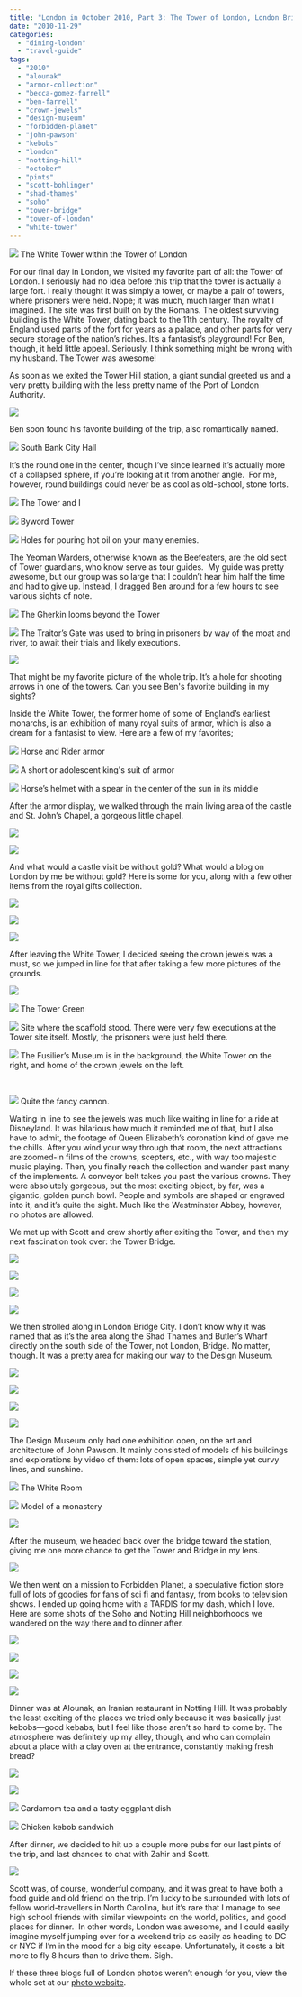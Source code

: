 ```yaml
---
title: "London in October 2010, Part 3: The Tower of London, London Bridge City, Soho, and Notting Hill"
date: "2010-11-29"
categories:
  - "dining-london"
  - "travel-guide"
tags:
  - "2010"
  - "alounak"
  - "armor-collection"
  - "becca-gomez-farrell"
  - "ben-farrell"
  - "crown-jewels"
  - "design-museum"
  - "forbidden-planet"
  - "john-pawson"
  - "kebobs"
  - "london"
  - "notting-hill"
  - "october"
  - "pints"
  - "scott-bohlinger"
  - "shad-thames"
  - "soho"
  - "tower-bridge"
  - "tower-of-london"
  - "white-tower"
---
```





<div class="caption">

![](http://s3.amazonaws.com/thegourmez-wpmedia/2010/11/london382.jpg) The White Tower within the Tower of London</div>


For our final day in London, we visited my favorite part of all: the Tower of London. I seriously had no idea before this trip that the tower is actually a large fort. I really thought it was simply a tower, or maybe a pair of towers, where prisoners were held. Nope; it was much, much larger than what I imagined. The site was first built on by the Romans. The oldest surviving building is the White Tower, dating back to the 11th century. The royalty of England used parts of the fort for years as a palace, and other parts for very secure storage of the nation’s riches. It’s a fantasist’s playground! For Ben, though, it held little appeal. Seriously, I think something might be wrong with my husband. The Tower was awesome!

As soon as we exited the Tower Hill station, a giant sundial greeted us and a very pretty building with the less pretty name of the Port of London Authority.

![](http://s3.amazonaws.com/thegourmez-wpmedia/2010/11/london307.jpg)

Ben soon found his favorite building of the trip, also romantically named.




<div class="caption">

![](http://s3.amazonaws.com/thegourmez-wpmedia/2010/11/london308.jpg) South Bank City Hall</div>


It’s the round one in the center, though I’ve since learned it’s actually more of a collapsed sphere, if you’re looking at it from another angle.  For me, however, round buildings could never be as cool as old-school, stone forts.




<div class="caption">

![](http://s3.amazonaws.com/thegourmez-wpmedia/2010/11/london310.jpg) The Tower and I</div>





<div class="caption">

![](http://s3.amazonaws.com/thegourmez-wpmedia/2010/11/london319.jpg) Byword Tower</div>





<div class="caption">

![](http://s3.amazonaws.com/thegourmez-wpmedia/2010/11/london326.jpg) Holes for pouring hot oil on your many enemies.</div>


The Yeoman Warders, otherwise known as the Beefeaters, are the old sect of Tower guardians, who know serve as tour guides.  My guide was pretty awesome, but our group was so large that I couldn’t hear him half the time and had to give up. Instead, I dragged Ben around for a few hours to see various sights of note.




<div class="caption">

![](http://s3.amazonaws.com/thegourmez-wpmedia/2010/11/london323.jpg) The Gherkin looms beyond the Tower</div>





<div class="caption">

![](http://s3.amazonaws.com/thegourmez-wpmedia/2010/11/london334.jpg) The Traitor’s Gate was used to bring in prisoners by way of the moat and river, to await their trials and likely executions.</div>


![](http://s3.amazonaws.com/thegourmez-wpmedia/2010/11/london336.jpg)

That might be my favorite picture of the whole trip. It’s a hole for shooting arrows in one of the towers. Can you see Ben's favorite building in my sights?

Inside the White Tower, the former home of some of England’s earliest monarchs, is an exhibition of many royal suits of armor, which is also a dream for a fantasist to view. Here are a few of my favorites;




<div class="caption">

![](http://s3.amazonaws.com/thegourmez-wpmedia/2010/11/london341.jpg) Horse and Rider armor</div>





<div class="caption">

![](http://s3.amazonaws.com/thegourmez-wpmedia/2010/11/london345.jpg) A short or adolescent king's suit of armor</div>





<div class="caption">

![](http://s3.amazonaws.com/thegourmez-wpmedia/2010/11/london346.jpg) Horse’s helmet with a spear in the center of the sun in its middle</div>


After the armor display, we walked through the main living area of the castle and St. John’s Chapel, a gorgeous little chapel.

![](http://s3.amazonaws.com/thegourmez-wpmedia/2010/11/london353.jpg)

![](http://s3.amazonaws.com/thegourmez-wpmedia/2010/11/london354.jpg)

And what would a castle visit be without gold? What would a blog on London by me be without gold? Here is some for you, along with a few other items from the royal gifts collection.

![](http://s3.amazonaws.com/thegourmez-wpmedia/2010/11/london355.jpg)

![](http://s3.amazonaws.com/thegourmez-wpmedia/2010/11/london357.jpg)

![](http://s3.amazonaws.com/thegourmez-wpmedia/2010/11/london366.jpg)

After leaving the White Tower, I decided seeing the crown jewels was a must, so we jumped in line for that after taking a few more pictures of the grounds.

![](http://s3.amazonaws.com/thegourmez-wpmedia/2010/11/london368.jpg)




<div class="caption">

![](http://s3.amazonaws.com/thegourmez-wpmedia/2010/11/london371.jpg) The Tower Green</div>





<div class="caption">

![](http://s3.amazonaws.com/thegourmez-wpmedia/2010/11/london373.jpg) Site where the scaffold stood. There were very few executions at the Tower site itself. Mostly, the prisoners were just held there.</div>





<div class="caption">

![](http://s3.amazonaws.com/thegourmez-wpmedia/2010/11/london375.jpg) The Fusilier’s Museum is in the background, the White Tower on the right, and home of the crown jewels on the left.</div>


 




<div class="caption">

![](http://s3.amazonaws.com/thegourmez-wpmedia/2010/11/london380.jpg) Quite the fancy cannon.</div>


Waiting in line to see the jewels was much like waiting in line for a ride at Disneyland. It was hilarious how much it reminded me of that, but I also have to admit, the footage of Queen Elizabeth’s coronation kind of gave me the chills. After you wind your way through that room, the next attractions are zoomed-in films of the crowns, scepters, etc., with way too majestic music playing. Then, you finally reach the collection and wander past many of the implements. A conveyor belt takes you past the various crowns. They were absolutely gorgeous, but the most exciting object, by far, was a gigantic, golden punch bowl. People and symbols are shaped or engraved into it, and it’s quite the sight. Much like the Westminster Abbey, however, no photos are allowed.

We met up with Scott and crew shortly after exiting the Tower, and then my next fascination took over: the Tower Bridge.

![](http://s3.amazonaws.com/thegourmez-wpmedia/2010/11/london391.jpg)

![](http://s3.amazonaws.com/thegourmez-wpmedia/2010/11/london399.jpg)

![](http://s3.amazonaws.com/thegourmez-wpmedia/2010/11/london403.jpg)

![](http://s3.amazonaws.com/thegourmez-wpmedia/2010/11/london405.jpg)

We then strolled along in London Bridge City. I don’t know why it was named that as it’s the area along the Shad Thames and Butler’s Wharf directly on the south side of the Tower, not London, Bridge. No matter, though. It was a pretty area for making our way to the Design Museum.

![](http://s3.amazonaws.com/thegourmez-wpmedia/2010/11/london409.jpg)

![](http://s3.amazonaws.com/thegourmez-wpmedia/2010/11/london410.jpg)

![](http://s3.amazonaws.com/thegourmez-wpmedia/2010/11/london425.jpg)

![](http://s3.amazonaws.com/thegourmez-wpmedia/2010/11/london427.jpg)

The Design Museum only had one exhibition open, on the art and architecture of John Pawson. It mainly consisted of models of his buildings and explorations by video of them: lots of open spaces, simple yet curvy lines, and sunshine.




<div class="caption">

![](http://s3.amazonaws.com/thegourmez-wpmedia/2010/11/london411.jpg) The White Room</div>





<div class="caption">

![](http://s3.amazonaws.com/thegourmez-wpmedia/2010/11/london417.jpg) Model of a monastery</div>


![](http://s3.amazonaws.com/thegourmez-wpmedia/2010/11/london412.jpg)

After the museum, we headed back over the bridge toward the station, giving me one more chance to get the Tower and Bridge in my lens.

![](http://s3.amazonaws.com/thegourmez-wpmedia/2010/11/london430.jpg)

We then went on a mission to Forbidden Planet, a speculative fiction store full of lots of goodies for fans of sci fi and fantasy, from books to television shows. I ended up going home with a TARDIS for my dash, which I love. Here are some shots of the Soho and Notting Hill neighborhoods we wandered on the way there and to dinner after.

![](http://s3.amazonaws.com/thegourmez-wpmedia/2010/11/london432.jpg)

![](http://s3.amazonaws.com/thegourmez-wpmedia/2010/11/london433.jpg)

![](http://s3.amazonaws.com/thegourmez-wpmedia/2010/11/london438.jpg)

![](http://s3.amazonaws.com/thegourmez-wpmedia/2010/11/london440.jpg)

Dinner was at Alounak, an Iranian restaurant in Notting Hill. It was probably the least exciting of the places we tried only because it was basically just kebobs—good kebabs, but I feel like those aren’t so hard to come by. The atmosphere was definitely up my alley, though, and who can complain about a place with a clay oven at the entrance, constantly making fresh bread?

![](http://s3.amazonaws.com/thegourmez-wpmedia/2010/11/london441.jpg)

![](http://s3.amazonaws.com/thegourmez-wpmedia/2010/11/london442.jpg)




<div class="caption">

![](http://www.blastanova.com/photoalbum/Adventures/London%20Oct%202010/london447.JPG) Cardamom tea and a tasty eggplant dish</div>





<div class="caption">

![](http://www.blastanova.com/photoalbum/Adventures/London%20Oct%202010/london449.JPG) Chicken kebob sandwich</div>


After dinner, we decided to hit up a couple more pubs for our last pints of the trip, and last chances to chat with Zahir and Scott.

![](http://www.blastanova.com/photoalbum/Adventures/London%20Oct%202010/london451.JPG)

Scott was, of course, wonderful company, and it was great to have both a food guide and old friend on the trip. I’m lucky to be surrounded with lots of fellow world-travellers in North Carolina, but it’s rare that I manage to see high school friends with similar viewpoints on the world, politics, and good places for dinner.  In other words, London was awesome, and I could easily imagine myself jumping over for a weekend trip as easily as heading to DC or NYC if I’m in the mood for a big city escape. Unfortunately, it costs a bit more to fly 8 hours than to drive them. Sigh.

If these three blogs full of London photos weren’t enough for you, view the whole set at our [photo website](http://www.blastanova.com/photoalbum/index.html?path=Adventures/London%20Oct%202010).
